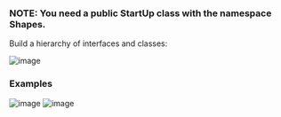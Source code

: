 ### NOTE: You need a public StartUp class with the namespace Shapes.

Build a hierarchy of interfaces and classes: 

![image](https://user-images.githubusercontent.com/45227327/222787045-433d2e8a-6f95-4549-9933-10a8e59c5ca6.png)

### Examples

![image](https://user-images.githubusercontent.com/45227327/222787124-a4051743-87db-4018-8413-bfc60d48fa21.png)
![image](https://user-images.githubusercontent.com/45227327/222787211-d136da13-d789-4a21-bc15-6e9b16b18170.png)

